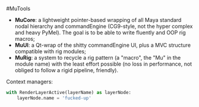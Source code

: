 #MuTools
- **MuCore**: a lightweight pointer-based wrapping of all Maya standard nodal hierarchy and commandEngine (CG9-style, not the hyper complex and heavy PyMel). The goal is to be able to write fluently and OOP rig macros;
- **MuUI**: a Qt-wrap of the shitty commandEngine UI, plus a MVC structure compatible with rig modules;
- **MuRig**: a system to recycle a rig pattern (a "macro", the "Mu" in the module name) with the least effort possible (no loss in performance, not obliged to follow a rigid pipeline, friendly).


Context managers:
```python
with RenderLayerActive(layerName) as layerNode:
    layerNode.name = 'fucked-up'
```    

  
